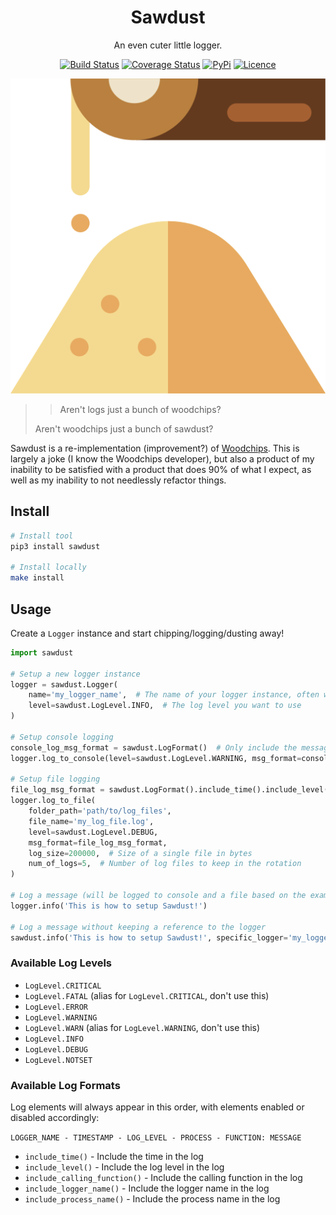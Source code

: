 <div align="center">

# Sawdust

An even cuter little logger.

[![Build Status](https://github.com/nwithan8/sawdust/workflows/build/badge.svg)](https://github.com/nwithan8/sawdust/actions)
[![Coverage Status](https://coveralls.io/repos/github/nwithan8/sawdust/badge.svg?branch=main)](https://coveralls.io/github/nwithan8/sawdust?branch=main)
[![PyPi](https://img.shields.io/pypi/v/woodchips)](https://pypi.org/project/woodchips)
[![Licence](https://img.shields.io/github/license/nwithan8/sawdust)](LICENSE)

<img src="https://raw.githubusercontent.com/nwithan8/assets/main/images/projects/sawdust/showcase.png" alt="Showcase">

</div>

> > Aren't logs just a bunch of woodchips?
>
> Aren't woodchips just a bunch of sawdust?

Sawdust is a re-implementation (improvement?) of [Woodchips](https://github.com/Justintime50/woodchips). This is largely
a joke (I know the Woodchips developer), but also a product of my inability to be satisfied with a product that does 90%
of what I expect, as well as my inability to not needlessly refactor things.

## Install

```bash
# Install tool
pip3 install sawdust

# Install locally
make install
```

## Usage

Create a `Logger` instance and start chipping/logging/dusting away!

```python
import sawdust

# Setup a new logger instance
logger = sawdust.Logger(
    name='my_logger_name',  # The name of your logger instance, often will be `__name__`
    level=sawdust.LogLevel.INFO,  # The log level you want to use
)

# Setup console logging
console_log_msg_format = sawdust.LogFormat()  # Only include the message in the console log
logger.log_to_console(level=sawdust.LogLevel.WARNING, msg_format=console_log_msg_format)

# Setup file logging
file_log_msg_format = sawdust.LogFormat().include_time().include_level().include_calling_function()  # Include the time, level, and calling function in the file log
logger.log_to_file(
    folder_path='path/to/log_files',
    file_name='my_log_file.log',
    level=sawdust.LogLevel.DEBUG,
    msg_format=file_log_msg_format,
    log_size=200000,  # Size of a single file in bytes
    num_of_logs=5,  # Number of log files to keep in the rotation
)

# Log a message (will be logged to console and a file based on the example from above)
logger.info('This is how to setup Sawdust!')

# Log a message without keeping a reference to the logger
sawdust.info('This is how to setup Sawdust!', specific_logger='my_logger_name')
```

### Available Log Levels

- `LogLevel.CRITICAL`
- `LogLevel.FATAL` (alias for `LogLevel.CRITICAL`, don't use this)
- `LogLevel.ERROR`
- `LogLevel.WARNING`
- `LogLevel.WARN` (alias for `LogLevel.WARNING`, don't use this)
- `LogLevel.INFO`
- `LogLevel.DEBUG`
- `LogLevel.NOTSET`

### Available Log Formats

Log elements will always appear in this order, with elements enabled or disabled accordingly:

`LOGGER_NAME - TIMESTAMP - LOG_LEVEL - PROCESS - FUNCTION: MESSAGE`

- `include_time()` - Include the time in the log
- `include_level()` - Include the log level in the log
- `include_calling_function()` - Include the calling function in the log
- `include_logger_name()` - Include the logger name in the log
- `include_process_name()` - Include the process name in the log
